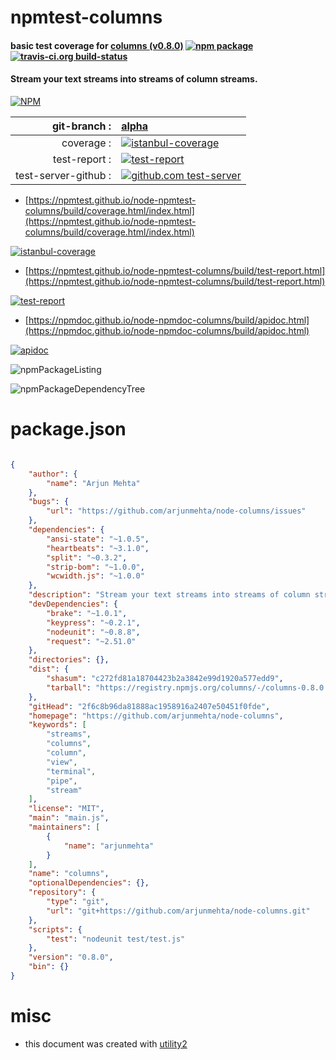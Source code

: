 # npmtest-columns

#### basic test coverage for  [columns (v0.8.0)](https://github.com/arjunmehta/node-columns)  [![npm package](https://img.shields.io/npm/v/npmtest-columns.svg?style=flat-square)](https://www.npmjs.org/package/npmtest-columns) [![travis-ci.org build-status](https://api.travis-ci.org/npmtest/node-npmtest-columns.svg)](https://travis-ci.org/npmtest/node-npmtest-columns)

#### Stream your text streams into streams of column streams.

[![NPM](https://nodei.co/npm/columns.png?downloads=true&downloadRank=true&stars=true)](https://www.npmjs.com/package/columns)

| git-branch : | [alpha](https://github.com/npmtest/node-npmtest-columns/tree/alpha)|
|--:|:--|
| coverage : | [![istanbul-coverage](https://npmtest.github.io/node-npmtest-columns/build/coverage.badge.svg)](https://npmtest.github.io/node-npmtest-columns/build/coverage.html/index.html)|
| test-report : | [![test-report](https://npmtest.github.io/node-npmtest-columns/build/test-report.badge.svg)](https://npmtest.github.io/node-npmtest-columns/build/test-report.html)|
| test-server-github : | [![github.com test-server](https://npmtest.github.io/node-npmtest-columns/GitHub-Mark-32px.png)](https://npmtest.github.io/node-npmtest-columns/build/app/index.html) | | build-artifacts : | [![build-artifacts](https://npmtest.github.io/node-npmtest-columns/glyphicons_144_folder_open.png)](https://github.com/npmtest/node-npmtest-columns/tree/gh-pages/build)|

- [https://npmtest.github.io/node-npmtest-columns/build/coverage.html/index.html](https://npmtest.github.io/node-npmtest-columns/build/coverage.html/index.html)

[![istanbul-coverage](https://npmtest.github.io/node-npmtest-columns/build/screenCapture.buildCi.browser.%252Ftmp%252Fbuild%252Fcoverage.lib.html.png)](https://npmtest.github.io/node-npmtest-columns/build/coverage.html/index.html)

- [https://npmtest.github.io/node-npmtest-columns/build/test-report.html](https://npmtest.github.io/node-npmtest-columns/build/test-report.html)

[![test-report](https://npmtest.github.io/node-npmtest-columns/build/screenCapture.buildCi.browser.%252Ftmp%252Fbuild%252Ftest-report.html.png)](https://npmtest.github.io/node-npmtest-columns/build/test-report.html)

- [https://npmdoc.github.io/node-npmdoc-columns/build/apidoc.html](https://npmdoc.github.io/node-npmdoc-columns/build/apidoc.html)

[![apidoc](https://npmdoc.github.io/node-npmdoc-columns/build/screenCapture.buildCi.browser.%252Ftmp%252Fbuild%252Fapidoc.html.png)](https://npmdoc.github.io/node-npmdoc-columns/build/apidoc.html)

![npmPackageListing](https://npmtest.github.io/node-npmtest-columns/build/screenCapture.npmPackageListing.svg)

![npmPackageDependencyTree](https://npmtest.github.io/node-npmtest-columns/build/screenCapture.npmPackageDependencyTree.svg)



# package.json

```json

{
    "author": {
        "name": "Arjun Mehta"
    },
    "bugs": {
        "url": "https://github.com/arjunmehta/node-columns/issues"
    },
    "dependencies": {
        "ansi-state": "~1.0.5",
        "heartbeats": "~3.1.0",
        "split": "~0.3.2",
        "strip-bom": "~1.0.0",
        "wcwidth.js": "~1.0.0"
    },
    "description": "Stream your text streams into streams of column streams.",
    "devDependencies": {
        "brake": "~1.0.1",
        "keypress": "~0.2.1",
        "nodeunit": "~0.8.8",
        "request": "~2.51.0"
    },
    "directories": {},
    "dist": {
        "shasum": "c272fd81a18704423b2a3842e99d1920a577edd9",
        "tarball": "https://registry.npmjs.org/columns/-/columns-0.8.0.tgz"
    },
    "gitHead": "2f6c8b96da81888ac1958916a2407e50451f0fde",
    "homepage": "https://github.com/arjunmehta/node-columns",
    "keywords": [
        "streams",
        "columns",
        "column",
        "view",
        "terminal",
        "pipe",
        "stream"
    ],
    "license": "MIT",
    "main": "main.js",
    "maintainers": [
        {
            "name": "arjunmehta"
        }
    ],
    "name": "columns",
    "optionalDependencies": {},
    "repository": {
        "type": "git",
        "url": "git+https://github.com/arjunmehta/node-columns.git"
    },
    "scripts": {
        "test": "nodeunit test/test.js"
    },
    "version": "0.8.0",
    "bin": {}
}
```



# misc
- this document was created with [utility2](https://github.com/kaizhu256/node-utility2)
